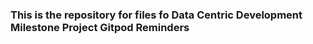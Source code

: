 

### This is the repository for files fo Data Centric Development Milestone Project Gitpod Reminders


